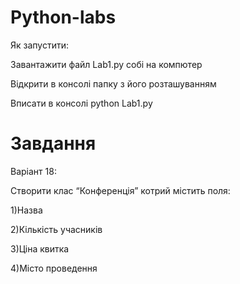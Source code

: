 # Python-labs

 Як запустити:

 Завантажити файл Lab1.py собі на компютер

 Відкрити в консолі папку з його розташуванням

 Вписати в консолі python Lab1.py

# Завдання

 Варіант 18:
 
 Створити клас “Конференція”  котрий містить поля:
 
 1)Назва
 
 2)Кількість учасників
 
 3)Ціна квитка
 
 4)Місто проведення
